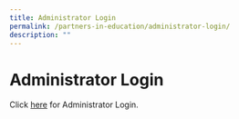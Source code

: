 ```yaml
---
title: Administrator Login
permalink: /partners-in-education/administrator-login/
description: ""
---
```

# Administrator Login
Click [here](https://greenridgepri-moe-edu-sg-admin.cwp.sg/cmsboss) for Administrator Login.